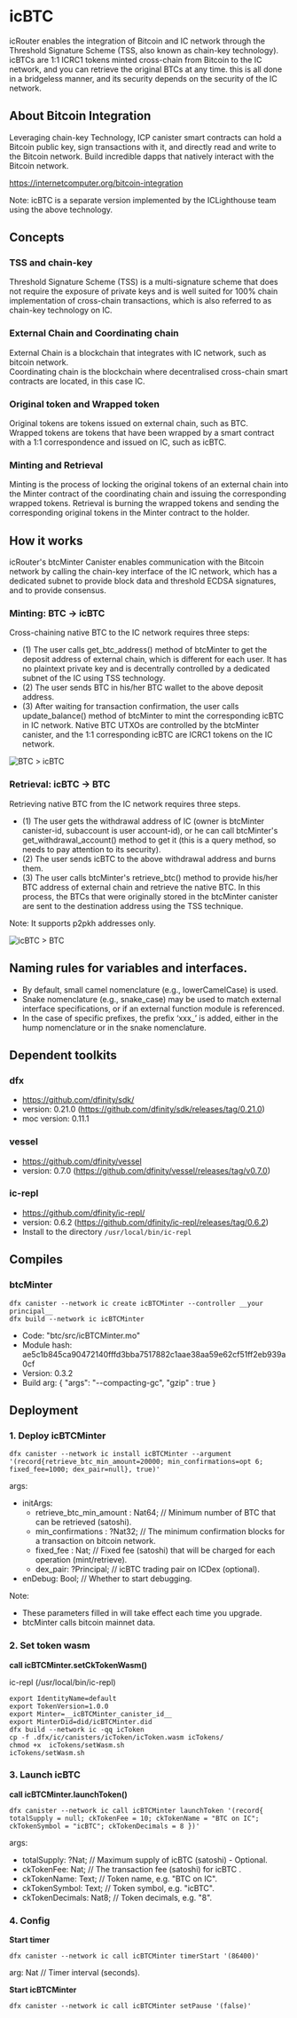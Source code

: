 # icBTC

icRouter enables the integration of Bitcoin and IC network through the Threshold Signature Scheme (TSS, also known as chain-key technology). icBTCs are 1:1 ICRC1 tokens minted cross-chain from Bitcoin to the IC network, and you can retrieve the original BTCs at any time. this is all done in a bridgeless manner, and its security depends on the security of the IC network.

## About Bitcoin Integration

Leveraging chain-key Technology, ICP canister smart contracts can hold a Bitcoin public key, sign transactions with it, and directly read and write to the Bitcoin network. Build incredible dapps that natively interact with the Bitcoin network.

https://internetcomputer.org/bitcoin-integration

Note: icBTC is a separate version implemented by the ICLighthouse team using the above technology.

## Concepts

### TSS and chain-key

Threshold Signature Scheme (TSS) is a multi-signature scheme that does not require the exposure of private keys and is well 
suited for 100% chain implementation of cross-chain transactions, which is also referred to as chain-key technology on IC.

### External Chain and Coordinating chain

External Chain is a blockchain that integrates with IC network, such as bitcoin network.  
Coordinating chain is the blockchain where decentralised cross-chain smart contracts are located, in this case IC.

### Original token and Wrapped token

Original tokens are tokens issued on external chain, such as BTC.  
Wrapped tokens are tokens that have been wrapped by a smart contract with a 1:1 correspondence and issued on IC, such as icBTC.

### Minting and Retrieval

Minting is the process of locking the original tokens of an external chain into the Minter contract of the coordinating chain 
and issuing the corresponding wrapped tokens. Retrieval is burning the wrapped tokens and sending the corresponding original 
tokens in the Minter contract to the holder.

## How it works

icRouter's btcMinter Canister enables communication with the Bitcoin network by calling the chain-key interface of the IC network, which has a dedicated subnet to provide block data and threshold ECDSA signatures, and to provide consensus.

### Minting: BTC -> icBTC

Cross-chaining native BTC to the IC network requires three steps:
- (1) The user calls get_btc_address() method of btcMinter to get the deposit address of external chain, which is different for each user. It has no plaintext private key and is decentrally controlled by a dedicated subnet of the IC using TSS technology.
- (2) The user sends BTC in his/her BTC wallet to the above deposit address.
- (3) After waiting for transaction confirmation, the user calls update_balance() method of btcMinter to mint the corresponding icBTC in IC network. Native BTC UTXOs are controlled by the btcMinter canister, and the 1:1 corresponding icBTC are ICRC1 tokens on the IC network.

![BTC > icBTC](../images/btc1-1.png)

### Retrieval: icBTC -> BTC

Retrieving native BTC from the IC network requires three steps.
- (1) The user gets the withdrawal address of IC (owner is btcMinter canister-id, subaccount is user account-id), or he can call btcMinter's get_withdrawal_account() method to get it (this is a query method, so needs to pay attention to its security).
- (2) The user sends icBTC to the above withdrawal address and burns them.
- (3) The user calls btcMinter's retrieve_btc() method to provide his/her BTC address of external chain and retrieve the native BTC. In this process, the BTCs that were originally stored in the btcMinter canister are sent to the destination address using the TSS technique.

Note: It supports p2pkh addresses only.

![icBTC > BTC](../images/btc1-2.png)

## Naming rules for variables and interfaces.

- By default, small camel nomenclature (e.g., lowerCamelCase) is used.
- Snake nomenclature (e.g., snake_case) may be used to match external interface specifications, or if an external function module is referenced.
- In the case of specific prefixes, the prefix ‘xxx_’ is added, either in the hump nomenclature or in the snake nomenclature.

## Dependent toolkits

### dfx

- https://github.com/dfinity/sdk/
- version: 0.21.0 (https://github.com/dfinity/sdk/releases/tag/0.21.0)
- moc version: 0.11.1

### vessel

- https://github.com/dfinity/vessel
- version: 0.7.0 (https://github.com/dfinity/vessel/releases/tag/v0.7.0)

### ic-repl

- https://github.com/dfinity/ic-repl/
- version: 0.6.2 (https://github.com/dfinity/ic-repl/releases/tag/0.6.2)
- Install to the directory `/usr/local/bin/ic-repl`

## Compiles

### btcMinter

```
dfx canister --network ic create icBTCMinter --controller __your principal__
dfx build --network ic icBTCMinter
```
- Code: "btc/src/icBTCMinter.mo"
- Module hash: ae5c1b845ca90472140fffd3bba7517882c1aae38aa59e62cf51ff2eb939a0cf
- Version: 0.3.2
- Build arg: {
    "args": "--compacting-gc",
    "gzip" : true
}

## Deployment

### 1. Deploy icBTCMinter

```
dfx canister --network ic install icBTCMinter --argument '(record{retrieve_btc_min_amount=20000; min_confirmations=opt 6; fixed_fee=1000; dex_pair=null}, true)'
```
args:
- initArgs:
    - retrieve_btc_min_amount : Nat64; // Minimum number of BTC that can be retrieved (satoshi).
    - min_confirmations : ?Nat32; // The minimum confirmation blocks for a transaction on bitcoin network.
    - fixed_fee : Nat; // Fixed fee (satoshi) that will be charged for each operation (mint/retrieve).
    - dex_pair: ?Principal; // icBTC trading pair on ICDex (optional).
- enDebug: Bool; // Whether to start debugging.

Note: 
- These parameters filled in will take effect each time you upgrade.
- btcMinter calls bitcoin mainnet data.

### 2. Set token wasm

**call icBTCMinter.setCkTokenWasm()**

ic-repl (/usr/local/bin/ic-repl)  

```
export IdentityName=default
export TokenVersion=1.0.0
export Minter=__icBTCMinter_canister_id__
export MinterDid=did/icBTCMinter.did
dfx build --network ic -qq icToken
cp -f .dfx/ic/canisters/icToken/icToken.wasm icTokens/
chmod +x  icTokens/setWasm.sh
icTokens/setWasm.sh
```

### 3. Launch icBTC

**call icBTCMinter.launchToken()**
```
dfx canister --network ic call icBTCMinter launchToken '(record{ totalSupply = null; ckTokenFee = 10; ckTokenName = "BTC on IC"; ckTokenSymbol = "icBTC"; ckTokenDecimals = 8 })'
```
args:
- totalSupply: ?Nat; // Maximum supply of icBTC (satoshi) - Optional.
- ckTokenFee: Nat; // The transaction fee (satoshi) for icBTC .
- ckTokenName: Text; // Token name, e.g. "BTC on IC".
- ckTokenSymbol: Text; // Token symbol, e.g. "icBTC".
- ckTokenDecimals: Nat8; // Token decimals, e.g. "8".

### 4. Config

**Start timer**
```
dfx canister --network ic call icBTCMinter timerStart '(86400)'
```
arg: Nat // Timer interval (seconds).


**Start icBTCMinter**
```
dfx canister --network ic call icBTCMinter setPause '(false)'
```